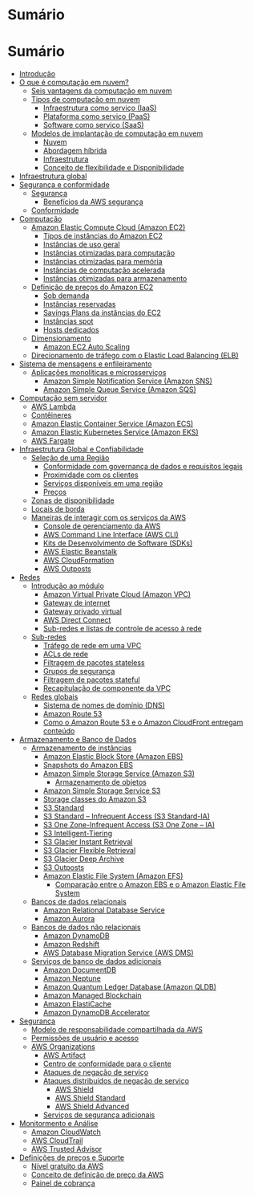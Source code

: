 # Sumário

# Sumário

- [Introdução](README.md#Introdução)
- [O que é computação em nuvem?](README.md#O-que-é-computação-em-nuvem?)
  - [Seis vantagens da computação em nuvem](README.md#Seis-vantagens-da-computação-em-nuvem)
  - [Tipos de computação em nuvem](README.md#Tipos-de-computação-em-nuvem)
    - [Infraestrutura como serviço (IaaS)](README.md#Infraestrutura-como-serviço-(IaaS))
    - [Plataforma como serviço (PaaS)](README.md#Plataforma-como-serviço-(PaaS))
    - [Software como serviço (SaaS)](README.md#Software-como-serviço-(SaaS))
  - [Modelos de implantação de computação em nuvem](README.md#Modelos-de-implantação-de-computação-em-nuvem)
    - [Nuvem](README.md#Nuvem)
    - [Abordagem híbrida](README.md#Abordagem-híbrida)
    - [Infraestrutura](README.md#Infraestrutura)
    - [Conceito de flexibilidade e Disponibilidade](README.md#Conceito-de-flexibilidade-e-Disponibilidade)
- [Infraestrutura global](README.md#Infraestrutura-global)
- [Segurança e conformidade](README.md#Segurança-e-conformidade)
  - [Segurança](README.md#Segurança)
    - [Benefícios da AWS segurança](README.md#Benefícios-da-AWS-segurança)
  - [Conformidade](README.md#Conformidade)
- [Computação](README.md#Computação)
  - [Amazon Elastic Compute Cloud (Amazon EC2)](README.md#Amazon-Elastic-Compute-Cloud-(Amazon-EC2))
    - [Tipos de instâncias do Amazon EC2](README.md#Tipos-de-instâncias-do-Amazon-EC2)
    - [Instâncias de uso geral](README.md#Instâncias-de-uso-geral)
    - [Instâncias otimizadas para computação](README.md#Instâncias-otimizadas-para-computação)
    - [Instâncias otimizadas para memória](README.md#Instâncias-otimizadas-para-memória)
    - [Instâncias de computação acelerada](README.md#Instâncias-de-computação-acelerada)
    - [Instâncias otimizadas para armazenamento](README.md#Instâncias-de-computação-acelerada)
  - [Definição de preços do Amazon EC2](README.md#Definição-de-preços-do-Amazon-EC2)
    - [Sob demanda](README.md#Sob-demanda)
    - [Instâncias reservadas](README.md#Instâncias-reservadas)
    - [Savings Plans da instâncias do EC2](README.md#Savings-Plans-da-instâncias-do-EC2)
    - [Instâncias spot](README.md#Instâncias-spot)
    - [Hosts dedicados](README.md#Hosts-dedicados)
  - [Dimensionamento](README.md#Dimensionamento)
    - [Amazon EC2 Auto Scaling](README.md#Amazon-EC2-Auto-Scaling)
  - [Direcionamento de tráfego com o Elastic Load Balancing (ELB)](README.md#Direcionamento-de-tráfego-com-o-Elastic-Load-Balancing-(ELB))
- [Sistema de mensagens e enfileiramento](README.md#Sistema-de-mensagens-e-enfileiramento)
  - [Aplicações monolíticas e microsserviços](README.md#Aplicações-monolíticas-e-microsserviços)
    - [Amazon Simple Notification Service (Amazon SNS)](README.md#Amazon-Simple-Notification-Service-(Amazon-SNS))
    - [Amazon Simple Queue Service (Amazon SQS)](README.md#Amazon-Simple-Queue-Service-(Amazon-SQS))
- [Computação sem servidor](README.md#Computação-sem-servidor)
  - [AWS Lambda](README.md#AWS-Lambda)
  - [Contêineres](README.md#Contêineres)
  - [Amazon Elastic Container Service (Amazon ECS)](README.md#Amazon-Elastic-Container-Service-(Amazon-ECS))
  - [Amazon Elastic Kubernetes Service (Amazon EKS)](README.md#Amazon-Elastic-Kubernetes-Service-(Amazon-EKS))
  - [AWS Fargate](README.md#AWS-Fargate)
- [Infraestrutura Global e Confiabilidade](README.md#Infraestrutura-Global-e-Confiabilidade)
  - [Seleção de uma Região](README.md#Seleção-de-uma-Região)
    - [Conformidade com governança de dados e requisitos legais](README.md#Conformidade-com-governança-de-dados-e-requisitos-legais)
    - [Proximidade com os clientes](README.md#Proximidade-com-os-clientes)
    - [Serviços disponíveis em uma região](README.md#Serviços-disponíveis-em-uma-região)
    - [Preços](README.md#Preços)
  - [Zonas de disponibilidade](README.md#Zonas-de-disponibilidade)
  - [Locais de borda](README.md#Locais-de-borda)
  - [Maneiras de interagir com os serviços da AWS](README.md#Maneiras-de-interagir-com-os-serviços-da-AWS)
    - [Console de gerenciamento da AWS](README.md#Console-de-gerenciamento-da-AWS)
    - [AWS Command Line Interface (AWS CLI)](README.md#AWS-Command-Line-Interface-(AWS-CLI))
    - [Kits de Desenvolvimento de Software (SDKs)](README.md#Kits-de-Desenvolvimento-de-Software-(SDKs))
    - [AWS Elastic Beanstalk](README.md#AWS-Elastic-Beanstalk)
    - [AWS CloudFormation](README.md#AWS-CloudFormation)
    - [AWS Outposts](README.md#AWS-Outposts)
- [Redes](README.md#Redes)
    - [Introdução ao módulo](README.md#Introdução-ao-módulo)
        - [Amazon Virtual Private Cloud (Amazon VPC)](README.md#Amazon-Virtual-Private-Cloud-(Amazon-VPC))
        - [Gateway de internet](README.md#Gateway-de-internet)
        - [Gateway privado virtual](README.md#Gateway-privado-virtual)
        - [AWS Direct Connect](README.md#AWS-Direct-Connect)
        - [Sub-redes e listas de controle de acesso à rede](README.md#Sub-redes-e-listas-de-controle-de-acesso-à-rede)
    - [Sub-redes](README.md#Sub-redes)
        - [Tráfego de rede em uma VPC](README.md#Tráfego-de-rede-em-uma-VPC)
        - [ACLs de rede](README.md#ACLs-de-rede)
        - [Filtragem de pacotes stateless](README.md#Filtragem-de-pacotes-stateless)
        - [Grupos de segurança](README.md#Grupos-de-segurança)
        - [Filtragem de pacotes stateful](README.md#Filtragem-de-pacotes-stateful)
        - [Recapitulação de componente da VPC](README.md#Recapitulação-de-componente-da-VPC)
    - [Redes globais](README.md#Redes-globais)
        - [Sistema de nomes de domínio (DNS)](README.md#Sistema-de-nomes-de-domínio-(DNS))
        - [Amazon Route 53](README.md#Amazon-Route-53)
        - [Como o Amazon Route 53 e o Amazon CloudFront entregam conteúdo](README.md#Como-o-Amazon-Route-53-e-o-Amazon-CloudFront-entregam-conteúdo)
- [Armazenamento e Banco de Dados](README.md#Armazenamento-e-Banco-de-Dados)
    - [Armazenamento de instâncias](README.md#Armazenamento-de-instâncias)
        - [Amazon Elastic Block Store (Amazon EBS)](README.md#Amazon-Elastic-Block-Store-(Amazon-EBS))
        - [Snapshots do Amazon EBS](README.md#Snapshots-do-Amazon-EBS)
        - [Amazon Simple Storage Service (Amazon S3)](README.md#Amazon-Simple-Storage-Service (Amazon-S3))
            - [Armazenamento de objetos](README.md#Armazenamento-de-objetos)
        - [Amazon Simple Storage Service S3](README.md#Amazon-Simple-Storage-Service-S3)
        - [Storage classes do Amazon S3](README.md#Storage-classes-do-Amazon-S3)
        - [S3 Standard](README.md#S3-Standard)
        - [S3 Standard – Infrequent Access (S3 Standard-IA)](README.md#S3-Standard–Infrequent-Access (S3 Standard-IA))
        - [S3 One Zone-Infrequent Access (S3 One Zone – IA)](README.md#S3-One-Zone-Infrequent-Access-(S3-One-Zone–IA))
        - [S3 Intelligent-Tiering](README.md#S3-Intelligent-Tiering)
        - [S3 Glacier Instant Retrieval](README.md#S3-Glacier-Instant-Retrieval)
        - [S3 Glacier Flexible Retrieval](README.md#S3-Glacier-Flexible-Retrieval)
        - [S3 Glacier Deep Archive](README.md#S3-Glacier-Deep-Archive)
        - [S3 Outposts](README.md#S3-Outposts)
        - [Amazon Elastic File System (Amazon EFS)](README.md#Amazon-Elastic-File-System-(Amazon-EFS))
             - [Comparação entre o Amazon EBS e o Amazon Elastic File System](README.md#Comparação-entre-o-Amazon-EBS-e-o-Amazon-Elastic-File-System)
     - [Bancos de dados relacionais](README.md#Bancos-de-dados-relacionais)
        - [Amazon Relational Database Service](README.md#Amazon-Relational-Database-Service)
        - [Amazon Aurora](README.md#Amazon-Aurora)
    - [Bancos de dados não relacionais](README.md#Bancos-de-dados-não-relacionais)
        - [Amazon DynamoDB](README.md#Amazon-DynamoDB)
        - [Amazon Redshift](README.md#Amazon-Redshift)
        - [AWS Database Migration Service (AWS DMS)](README.md#AWS-Database-Migration-Service-(AWS-DMS))
    - [Serviços de banco de dados adicionais](README.md#Serviços-de-banco-de-dados-adicionais)
        - [Amazon DocumentDB](README.md#Amazon-DocumentDB)
        - [Amazon Neptune](README.md#Amazon-Neptune)
        - [Amazon Quantum Ledger Database (Amazon QLDB)](README.md#Amazon-Quantum-Ledger-Database-(Amazon-QLDB))
        - [Amazon Managed Blockchain](README.md#Amazon-Managed-Blockchain)
        - [Amazon ElastiCache](README.md#Amazon-ElastiCache)
        - [Amazon DynamoDB Accelerator](README.md#Amazon-DynamoDB-Accelerator)
- [Segurança](README.md#Segurança)
    - [Modelo de responsabilidade compartilhada da AWS](README.md@Modelo-de-responsabilidade-compartilhada-da-AWS)
    - [Permissões de usuário e acesso](README.md#Permissões-de-usuário-e-acesso)
    - [AWS Organizations](README.md#AWS-Organizations)
        - [AWS Artifact](README.md#AWS-Artifact)
        - [Centro de conformidade para o cliente](README.md#Centro-de-conformidade-para-o-cliente)
        - [Ataques de negação de serviço](README.md#Ataques-de-negação-de-serviço)
        - [Ataques distribuídos de negação de serviço](README.md#Ataques-distribuídos-de-negação-de-serviço)
          - [AWS Shield](README.md#AWS-Shield)
          - [AWS Shield Standard](README.md#AWS-Shield-Standard)
          - [AWS Shield Advanced](README.md#AWS-Shield-Advanced)
        - [Serviços de segurança adicionais](README.md#Serviços-de-segurança-adicionais)
- [Monitormento e Análise](README.md#Monitormento-e-Análise)
     - [Amazon CloudWatch](README.md#Amazon-CloudWatch)
     - [AWS CloudTrail](README.md#AWS-CloudTrail)
     - [AWS Trusted Advisor](README.md#AWS-Trusted-Advisor)
- [Definições de preços e Suporte](README.md#Definições-de-preços-e-Suporte)
     - [Nível gratuito da AWS](README.md#Nível-gratuito-da-AWS)
     - [Conceito de definição de preço da AWS](README.md#Conceito-de-definição-de-preço-da-AWS)
     - [Painel de cobrança](README.md#Painel-de-cobrança)    
           
              
          
  

        



        
